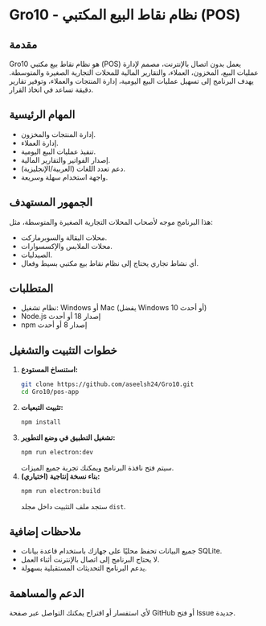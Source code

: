 # Gro10 - نظام نقاط البيع المكتبي (POS)

## مقدمة
Gro10 هو نظام نقاط بيع مكتبي (POS) يعمل بدون اتصال بالإنترنت، مصمم لإدارة عمليات البيع، المخزون، العملاء، والتقارير المالية للمحلات التجارية الصغيرة والمتوسطة. يهدف البرنامج إلى تسهيل عمليات البيع اليومية، إدارة المنتجات والعملاء، وتوفير تقارير دقيقة تساعد في اتخاذ القرار.

## المهام الرئيسية
- إدارة المنتجات والمخزون.
- إدارة العملاء.
- تنفيذ عمليات البيع اليومية.
- إصدار الفواتير والتقارير المالية.
- دعم تعدد اللغات (العربية/الإنجليزية).
- واجهة استخدام سهلة وسريعة.

## الجمهور المستهدف
هذا البرنامج موجه لأصحاب المحلات التجارية الصغيرة والمتوسطة، مثل:
- محلات البقالة والسوبرماركت.
- محلات الملابس والإكسسوارات.
- الصيدليات.
- أي نشاط تجاري يحتاج إلى نظام نقاط بيع مكتبي بسيط وفعال.

## المتطلبات
- نظام تشغيل: Windows أو Mac (يفضل Windows 10 أو أحدث)
- Node.js إصدار 18 أو أحدث
- npm إصدار 8 أو أحدث

## خطوات التثبيت والتشغيل
1. **استنساخ المستودع:**
	```bash
	git clone https://github.com/aseelsh24/Gro10.git
	cd Gro10/pos-app
	```
2. **تثبيت التبعيات:**
	```bash
	npm install
	```
3. **تشغيل التطبيق في وضع التطوير:**
	```bash
	npm run electron:dev
	```
	سيتم فتح نافذة البرنامج ويمكنك تجربة جميع الميزات.
4. **بناء نسخة إنتاجية (اختياري):**
	```bash
	npm run electron:build
	```
	ستجد ملف التثبيت داخل مجلد `dist`.

## ملاحظات إضافية
- جميع البيانات تحفظ محليًا على جهازك باستخدام قاعدة بيانات SQLite.
- لا يحتاج البرنامج إلى اتصال بالإنترنت أثناء العمل.
- يدعم البرنامج التحديثات المستقبلية بسهولة.

## الدعم والمساهمة
لأي استفسار أو اقتراح يمكنك التواصل عبر صفحة GitHub أو فتح Issue جديدة.